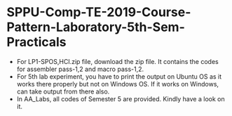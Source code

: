 # SPPU-Comp-TE-2019-Course-Pattern-Laboratory-5th-Sem-Practicals
* For LP1-SPOS,HCI.zip file, download the zip file. It contains the codes for assembler pass-1,2 and macro pass-1,2.                                                                        
* For 5th lab experiment, you have to print the output on Ubuntu OS as it works there properly but not on Windows OS. If it works on Windows, can take output from there also.
* In AA_Labs, all codes of Semester 5 are provided. Kindly have a look on it.
